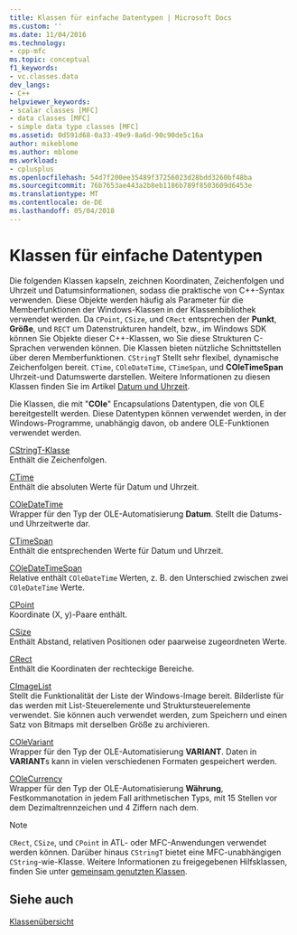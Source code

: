 ```yaml
---
title: Klassen für einfache Datentypen | Microsoft Docs
ms.custom: ''
ms.date: 11/04/2016
ms.technology:
- cpp-mfc
ms.topic: conceptual
f1_keywords:
- vc.classes.data
dev_langs:
- C++
helpviewer_keywords:
- scalar classes [MFC]
- data classes [MFC]
- simple data type classes [MFC]
ms.assetid: 0d591d68-0a33-49e9-8a6d-90c90de5c16a
author: mikeblome
ms.author: mblome
ms.workload:
- cplusplus
ms.openlocfilehash: 54d7f200ee35489f37256023d28bdd3260bf48ba
ms.sourcegitcommit: 76b7653ae443a2b8eb1186b789f8503609d6453e
ms.translationtype: MT
ms.contentlocale: de-DE
ms.lasthandoff: 05/04/2018
---
```

# <a name="simple-data-type-classes"></a>Klassen für einfache Datentypen
Die folgenden Klassen kapseln, zeichnen Koordinaten, Zeichenfolgen und Uhrzeit und Datumsinformationen, sodass die praktische von C++-Syntax verwenden. Diese Objekte werden häufig als Parameter für die Memberfunktionen der Windows-Klassen in der Klassenbibliothek verwendet werden. Da `CPoint`, `CSize`, und `CRect` entsprechen der **Punkt**, **Größe**, und `RECT` um Datenstrukturen handelt, bzw., im Windows SDK können Sie Objekte dieser C++-Klassen, wo Sie diese Strukturen C-Sprachen verwenden können. Die Klassen bieten nützliche Schnittstellen über deren Memberfunktionen. `CStringT` Stellt sehr flexibel, dynamische Zeichenfolgen bereit. `CTime`, `COleDateTime`, `CTimeSpan`, und **COleTimeSpan** Uhrzeit-und Datumswerte darstellen. Weitere Informationen zu diesen Klassen finden Sie im Artikel [Datum und Uhrzeit](../atl-mfc-shared/date-and-time.md).  
  
 Die Klassen, die mit "**COle**" Encapsulations Datentypen, die von OLE bereitgestellt werden. Diese Datentypen können verwendet werden, in der Windows-Programme, unabhängig davon, ob andere OLE-Funktionen verwendet werden.  
  
 [CStringT-Klasse](../atl-mfc-shared/reference/cstringt-class.md)  
 Enthält die Zeichenfolgen.  
  
 [CTime](../atl-mfc-shared/reference/ctime-class.md)  
 Enthält die absoluten Werte für Datum und Uhrzeit.  
  
 [COleDateTime](../atl-mfc-shared/reference/coledatetime-class.md)  
 Wrapper für den Typ der OLE-Automatisierung **Datum**. Stellt die Datums-und Uhrzeitwerte dar.  
  
 [CTimeSpan](../atl-mfc-shared/reference/ctimespan-class.md)  
 Enthält die entsprechenden Werte für Datum und Uhrzeit.  
  
 [COleDateTimeSpan](../atl-mfc-shared/reference/coledatetimespan-class.md)  
 Relative enthält `COleDateTime` Werten, z. B. den Unterschied zwischen zwei `COleDateTime` Werte.  
  
 [CPoint](../atl-mfc-shared/reference/cpoint-class.md)  
 Koordinate (X, y)-Paare enthält.  
  
 [CSize](../atl-mfc-shared/reference/csize-class.md)  
 Enthält Abstand, relativen Positionen oder paarweise zugeordneten Werte.  
  
 [CRect](../atl-mfc-shared/reference/crect-class.md)  
 Enthält die Koordinaten der rechteckige Bereiche.  
  
 [CImageList](../mfc/reference/cimagelist-class.md)  
 Stellt die Funktionalität der Liste der Windows-Image bereit. Bilderliste für das werden mit List-Steuerelemente und Struktursteuerelemente verwendet. Sie können auch verwendet werden, zum Speichern und einen Satz von Bitmaps mit derselben Größe zu archivieren.  
  
 [COleVariant](../mfc/reference/colevariant-class.md)  
 Wrapper für den Typ der OLE-Automatisierung **VARIANT**. Daten in **VARIANT**s kann in vielen verschiedenen Formaten gespeichert werden.  
  
 [COleCurrency](../mfc/reference/colecurrency-class.md)  
 Wrapper für den Typ der OLE-Automatisierung **Währung**, Festkommanotation in jedem Fall arithmetischen Typs, mit 15 Stellen vor dem Dezimaltrennzeichen und 4 Ziffern nach dem.  
  
> [!NOTE]
>  `CRect`, `CSize`, und `CPoint` in ATL- oder MFC-Anwendungen verwendet werden können. Darüber hinaus `CStringT` bietet eine MFC-unabhängigen `CString`-wie-Klasse. Weitere Informationen zu freigegebenen Hilfsklassen, finden Sie unter [gemeinsam genutzten Klassen](../atl-mfc-shared/atl-mfc-shared-classes.md).  
  
## <a name="see-also"></a>Siehe auch  
 [Klassenübersicht](../mfc/class-library-overview.md)

